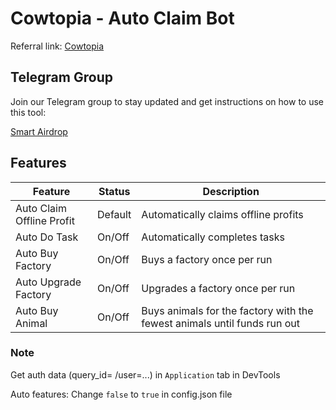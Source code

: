 # Cowtopia - Auto Claim Bot

Referral link: [Cowtopia](https://t.me/cowtopiabot/app?startapp=5914982564)

## Telegram Group

Join our Telegram group to stay updated and get instructions on how to use this tool:

[Smart Airdrop](https://t.me/smartairdrop2120)

## Features

| Feature                  | Status                 | Description                                           |
|--------------------------|------------------------|-------------------------------------------------------|
| Auto Claim Offline Profit| Default                | Automatically claims offline profits                  |
| Auto Do Task             | On/Off                 | Automatically completes tasks                         |
| Auto Buy Factory         | On/Off                 | Buys a factory once per run                           |
| Auto Upgrade Factory     | On/Off                 | Upgrades a factory once per run                       |
| Auto Buy Animal          | On/Off                 | Buys animals for the factory with the fewest animals until funds run out                   |

### Note

Get auth data (query_id= /user=...) in `Application` tab in DevTools

Auto features: Change `false` to `true` in config.json file
